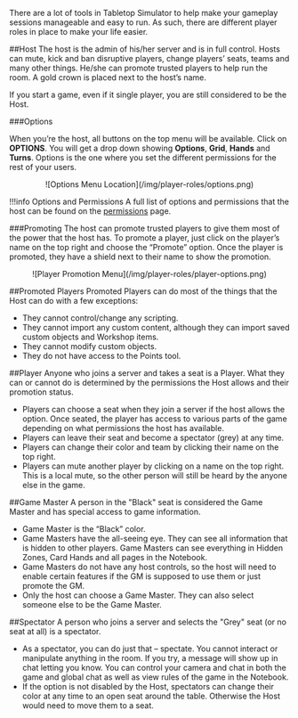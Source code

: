 There are a lot of tools in Tabletop Simulator to help make your gameplay sessions manageable and easy to run. As such, there are different player roles in place to make your life easier.

##Host
The host is the admin of his/her server and is in full control. Hosts can mute, kick and ban disruptive players, change players’ seats, teams and many other things. He/she can promote trusted players to help run the room. A gold crown is placed next to the host’s name.

If you start a game, even if it single player, you are still considered to be the Host.

###Options

When you’re the host, all buttons on the top menu will be available. Click on **OPTIONS**. You will get a drop down showing **Options**, **Grid**, **Hands** and **Turns**. Options is the one where you set the different permissions for the rest of your users.

<center>![Options Menu Location](/img/player-roles/options.png)</center>

!!!info Options and Permissions
    A full list of options and permissions that the host can be found on the [permissions](/host-options/permissions) page.
    
###Promoting
The host can promote trusted players to give them most of the power that the host has. To promote a player, just click on the player’s name on the top right and choose the “Promote” option. Once the player is promoted, they have a shield next to their name to show the promotion.

<center>![Player Promotion Menu](/img/player-roles/player-options.png)</center>

##Promoted Players
Promoted Players can do most of the things that the Host can do with a few exceptions:

* They cannot control/change any scripting.
* They cannot import any custom content, although they can import saved custom objects and Workshop items.
* They cannot modify custom objects.
* They do not have access to the Points tool.

##Player
Anyone who joins a server and takes a seat is a Player. What they can or cannot do is determined by the permissions the Host allows and their promotion status.

* Players can choose a seat when they join a server if the host allows the option. Once seated, the player has access to various parts of the game depending on what permissions the host has available.
* Players can leave their seat and become a spectator (grey) at any time.
* Players can change their color and team by clicking their name on the top right.
* Players can mute another player by clicking on a name on the top right. This is a local mute, so the other person will still be heard by the anyone else in the game.

##Game Master
A person in the "Black" seat is considered the Game Master and has special access to game information.

* Game Master is the “Black” color.
* Game Masters have the all-seeing eye. They can see all information that is hidden to other players. Game Masters can see everything in Hidden Zones, Card Hands and all pages in the Notebook.
* Game Masters do not have any host controls, so the host will need to enable certain features if the GM is supposed to use them or just promote the GM.
* Only the host can choose a Game Master. They can also select someone else to be the Game Master.

##Spectator
A person who joins a server and selects the "Grey" seat (or no seat at all) is a spectator.

* As a spectator, you can do just that – spectate. You cannot interact or manipulate anything in the room. If you try, a message will show up in chat letting you know. You can control your camera and chat in both the game and global chat as well as view rules of the game in the Notebook.
* If the option is not disabled by the Host, spectators can change their color at any time to an open seat around the table. Otherwise the Host would need to move them to a seat.

